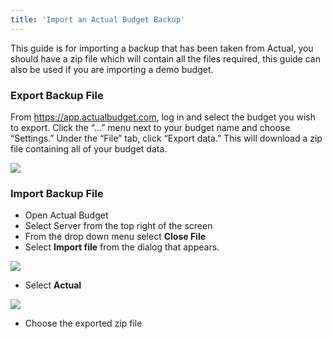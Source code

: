 ```yaml
---
title: 'Import an Actual Budget Backup'
---
```


This guide is for importing a backup that has been taken from Actual, you should have a zip file which will contain all the files required, this guide can also be used if you are importing a demo budget.

### Export Backup File

From https://app.actualbudget.com, log in and select the budget you wish to export. Click the “…” menu next to your budget name and choose “Settings.” Under the “File” tab, click “Export data.” This will download a zip file containing all of your budget data.

![](/img/migrating/actual-export@2x.png)

### Import Backup File

- Open Actual Budget
- Select Server from the top right of the screen
- From the drop down menu select **Close File**
- Select **Import file** from the dialog that appears.

![](/img/migrating/actual-import-1.png)

- Select **Actual**

![](/img/migrating/actual-import-2.png)

- Choose the exported zip file
